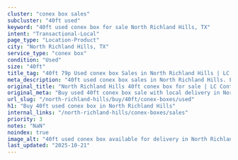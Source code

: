 ```yaml
---
cluster: "conex box sales"
subcluster: "40ft used"
keyword: "40ft used conex box for sale North Richland Hills, TX"
intent: "Transactional-Local"
page_type: "Location-Product"
city: "North Richland Hills, TX"
service_type: "conex box"
condition: "Used"
size: "40ft"
title_tag: "40ft 79p Used conex box Sales in North Richland Hills | LC Container"
meta_description: "40ft used conex box sales in North Richland Hills. Fast delivery, competitive pricing. Serving conex boxes area. Quote ID: TEJ. Call (214) 524-4168 for your free quote today."
original_title: "North Richland Hills 40ft conex box for sale | LC Container"
original_meta: "Buy used 40ft conex box sale with local delivery in North Richland Hills, TX. LC Container — local Since 2003. Request a fast quote today."
url_slug: "/north-richland-hills/buy/40ft/conex-boxes/used"
h1: "Buy 40ft used conex box in North Richland Hills"
internal_links: "/north-richland-hills/conex-boxes/sales"
priority: 3
notes: "NaN"
noindex: true
image_alt: "40ft used conex box available for delivery in North Richland Hills"
last_updated: "2025-10-21"
---
```


<!-- TODO: Add unique city/inventory copy, images, and internal links here. -->
